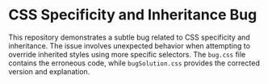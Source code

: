 # CSS Specificity and Inheritance Bug

This repository demonstrates a subtle bug related to CSS specificity and inheritance.  The issue involves unexpected behavior when attempting to override inherited styles using more specific selectors.  The `bug.css` file contains the erroneous code, while `bugSolution.css` provides the corrected version and explanation.